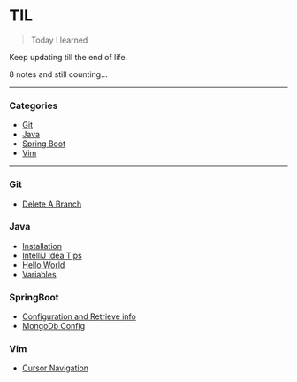 # TIL

> Today I learned

Keep updating till the end of life.

8 notes and still counting...

---

### Categories

* [Git](#git)
* [Java](#java)
* [Spring Boot](#springboot)
* [Vim](#vim)


---

### Git

- [Delete A Branch](Git/delete-a-branch.md)

### Java

- [Installation](Java/install.md)
- [IntelliJ Idea Tips](Java/intellij-idea-tips.md)
- [Hello World](Java/hello-world.md)
- [Variables](Java/variables.md)

### SpringBoot

- [Configuration and Retrieve info](SpringBoot/configuration-and-retrieve.md)
- [MongoDb Config](SpringBoot/mongodb-config.md)

### Vim

- [Cursor Navigation](Vim/cursor-navigation.md)
